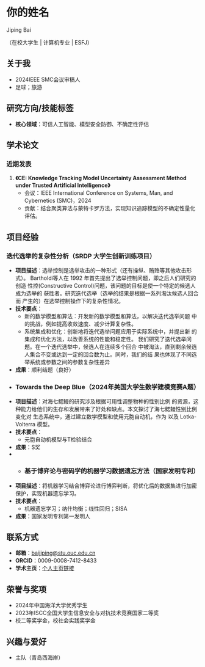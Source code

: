 # 你的姓名
Jiping Bai
 
（在校大学生 | 计算机专业 | ESFJ）


## 关于我
- 2024IEEE SMC会议审稿人
- 足球；旅游



## 研究方向/技能标签
- **核心领域**：可信人工智能、模型安全防御、不确定性评估  


## 学术论文
### 近期发表
1. **《CE: Knowledge Tracking Model Uncertainty Assessment Method under Trusted Artificial Intelligence》**  
   - 会议：IEEE International Conference on Systems, Man, and Cybernetics (SMC)，2024  
   - 贡献：结合聚类算法与蒙特卡罗方法，实现知识追踪模型的不确定性量化评估。  


## 项目经验
### 迭代选举的复杂性分析（SRDP 大学生创新训练项目）
- **项目描述**：选举控制是选举攻击的一种形式（还有操纵、贿赂等其他攻击形式）。
Bartholdi等人在 1992 年首先提出了选举控制问题，即之后人们研究的创造
性控(Constructive Control)问题，该问题的目标是使一个特定的候选人成为选举的
获胜者。研究迭代选举（选举的结果是根据一系列淘汰候选人回合而
产生的）在选举控制操作下的复杂性情况。
- **技术要点**：  
  - 新的数学模型和算法：开发新的数学模型和算法，以解决迭代选举问题
中的挑战，例如提高收敛速度、减少计算复杂性。  
  - 系统集成和优化：创新地将迭代选举问题应用于实际系统中，并提出新
的集成和优化方法，以改善系统的性能和稳定性。 我们研究了迭代选举问题。在一个迭代选举中，候选人在连续多个回合
中被淘汰，直到剩余候选人集合不变或达到一定的回合数为止。同时，我们的结
果也体现了不同选举系统或参数之间的参数复杂性差异
- **成果**：顺利结题（良好）
- ### Towards the Deep Blue（2024年美国大学生数学建模竞赛A题）
- **项目描述**：对海七鳃鳗的研究涉及根据可用性调整物种的性别比例
的资源，这种能力给他们的生存和发展带来了好处和缺点。本文探讨了海七鳃鳗性别比例变化对
生态系统中，通过建立数学模型和使用元胞自动机，作为
以及 Lotka-Volterra 模型。
- **技术要点**：  
  - 元胞自动机模型与T检验结合
- **成果**：S奖
- - ### 基于博弈论与密码学的机器学习数据遗忘方法（国家发明专利）
- **项目描述**：将机器学习结合博弈论进行博弈判断，将优化后的数据集进行加密保护，实现机器遗忘学习。
- **技术要点**：  
  - 机器遗忘学习；纳什均衡；线性回归；SISA
- **成果**：国家发明专利第一发明人

## 联系方式
- **邮箱**：baijiping@stu.ouc.edu.cn  
- **ORCID**：0009-0008-7412-8433  
- **学术主页**：[个人主页链接](https://JipingBAI.github.io)  


## 荣誉与奖项
- 2024年中国海洋大学优秀学生 
- 2023年ISCC全国大学生信息安全与对抗技术竞赛国家二等奖
- 校二等奖学金，校社会实践奖学金


## 兴趣与爱好
- 主队（青岛西海岸）  

